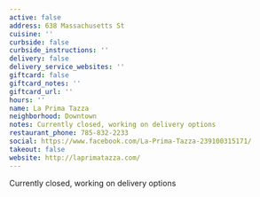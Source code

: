 ```yaml
---
active: false
address: 638 Massachusetts St
cuisine: ''
curbside: false
curbside_instructions: ''
delivery: false
delivery_service_websites: ''
giftcard: false
giftcard_notes: ''
giftcard_url: ''
hours: ''
name: La Prima Tazza
neighborhood: Downtown
notes: Currently closed, working on delivery options
restaurant_phone: 785-832-2233
social: https://www.facebook.com/La-Prima-Tazza-239100315171/
takeout: false
website: http://laprimatazza.com/
---
```


Currently closed, working on delivery options